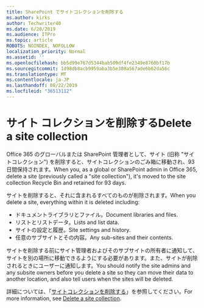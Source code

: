 ```yaml
---
title: SharePoint でサイトコレクションを削除する
ms.author: kirks
author: Techwriter40
ms.date: 6/20/2019
ms.audience: ITPro
ms.topic: article
ROBOTS: NOINDEX, NOFOLLOW
localization_priority: Normal
ms.assetid: ''
ms.openlocfilehash: bb5d99e767d5344bab509df4fe2349e8760bf17b
ms.sourcegitcommit: 1d98db8acb9959aba3b5e308a567ade6b62da56c
ms.translationtype: MT
ms.contentlocale: ja-JP
ms.lasthandoff: 08/22/2019
ms.locfileid: "36513112"
---
```

# <a name="delete-a-site-collection"></a><span data-ttu-id="1dc80-102">サイト コレクションを削除する</span><span class="sxs-lookup"><span data-stu-id="1dc80-102">Delete a site collection</span></span>

<span data-ttu-id="1dc80-103">Office 365 のグローバルまたは SharePoint 管理者として、サイト (旧称 "サイトコレクション") を削除すると、サイトコレクションのごみ箱に移動され、93日間保持されます。</span><span class="sxs-lookup"><span data-stu-id="1dc80-103">When you, as a global or SharePoint admin in Office 365, delete a site (previously called a "site collection"), it's moved to the site collection Recycle Bin and retained for 93 days.</span></span> 

<span data-ttu-id="1dc80-104">サイトを削除すると、それに含まれるすべてのものが削除されます。</span><span class="sxs-lookup"><span data-stu-id="1dc80-104">When you delete a site, everything within it is deleted including:</span></span>

- <span data-ttu-id="1dc80-105">ドキュメントライブラリとファイル。</span><span class="sxs-lookup"><span data-stu-id="1dc80-105">Document libraries and files.</span></span>
- <span data-ttu-id="1dc80-106">リストとリストデータ。</span><span class="sxs-lookup"><span data-stu-id="1dc80-106">Lists and list data.</span></span>
- <span data-ttu-id="1dc80-107">サイトの設定と履歴。</span><span class="sxs-lookup"><span data-stu-id="1dc80-107">Site settings and history.</span></span>
- <span data-ttu-id="1dc80-108">任意のサブサイトとその内容。</span><span class="sxs-lookup"><span data-stu-id="1dc80-108">Any sub-sites and their contents.</span></span>

<span data-ttu-id="1dc80-109">サイトを削除する前にサイト管理者およびそのサブサイトの所有者に通知して、サイトを別の場所に移動できるようにする必要があります。また、サイトが削除されるときにユーザーに通知します。</span><span class="sxs-lookup"><span data-stu-id="1dc80-109">You should notify the site admins and any subsite owners before you delete a site so they can move their data to another location, and also tell users when the sites will be deleted.</span></span> 

<span data-ttu-id="1dc80-110">詳細については、「[サイトコレクションを削除する](https://docs.microsoft.com/sharepoint/delete-site-collection)」を参照してください。</span><span class="sxs-lookup"><span data-stu-id="1dc80-110">For more information, see [Delete a site collection](https://docs.microsoft.com/sharepoint/delete-site-collection).</span></span> 